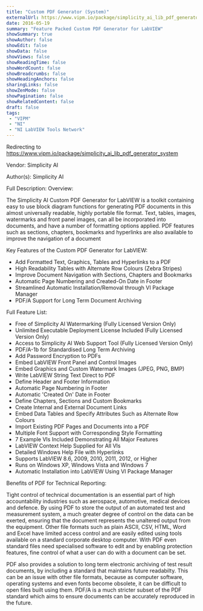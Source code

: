 ```yaml
---
title: "Custom PDF Generator (System)"
externalUrl: https://www.vipm.io/package/simplicity_ai_lib_pdf_generator_system
date: 2016-05-19
summary: "Feature Packed Custom PDF Generator for LabVIEW"
showSummary: true
showAuthor: false
showEdit: false
showData: false
showViews: false
showReadingTime: false
showWordCount: false
showBreadcrumbs: false
showHeadingAnchors: false
sharingLinks: false
showZenMode: false
showPagination: false
showRelatedContent: false
draft: false
tags:
 - "VIPM"
 - "NI"
 - "NI LabVIEW Tools Network"
---
```


Redirecting to https://www.vipm.io/package/simplicity_ai_lib_pdf_generator_system

Vendor: Simplicity AI

Author(s): Simplicity AI
 
Full Description:
Overview:

The Simplicity AI Custom PDF Generator for LabVIEW is a toolkit containing easy to use block diagram functions for generating PDF documents in this almost universally readable, highly portable file format. Text, tables, images, watermarks and front panel images, can all be incorporated into documents, and have a number of formatting options applied. PDF features such as sections, chapters, bookmarks and hyperlinks are also available to improve the navigation of a document

Key Features of the Custom PDF Generator for LabVIEW:

- Add Formatted Text, Graphics, Tables and Hyperlinks to a PDF
- High Readability Tables with Alternate Row Colours (Zebra Stripes)
- Improve Document Navigation with Sections, Chapters and Bookmarks
- Automatic Page Numbering and Created-On Date in Footer
- Streamlined Automatic Installation/Removal through VI Package Manager
- PDF/A Support for Long Term Document Archiving


Full Feature List:

- Free of Simplicity AI Watermarking (Fully Licensed Version Only)
- Unlimited Executable Deployment License Included (Fully Licensed Version Only)
- Access to Simplicity AI Web Support Tool (Fully Licensed Version Only)
- PDF/A-1b for Standardised Long Term Archiving
- Add Password Encryption to PDFs
- Embed LabVIEW Front Panel and Control Images
- Embed Graphics and Custom Watermark Images (JPEG, PNG, BMP)
- Write LabVIEW String Text Direct to PDF
- Define Header and Footer Information
- Automatic Page Numbering in Footer
- Automatic 'Created On' Date in Footer
- Define Chapters, Sections and Custom Bookmarks
- Create Internal and External Document Links
- Embed Data Tables and Specify Attributes Such as Alternate Row Colours
- Import Existing PDF Pages and Documents into a PDF
- Multiple Font Support with Corresponding Style Formatting
- 7 Example VIs Included Demonstrating All Major Features
- LabVIEW Context Help Supplied for All VIs
- Detailed Windows Help File with Hyperlinks
- Supports LabVIEW 8.6, 2009, 2010, 2011, 2012, or Higher 
- Runs on Windows XP, Windows Vista and Windows 7 
- Automatic Installation into LabVIEW Using VI Package Manager


Benefits of PDF for Technical Reporting:

Tight control of technical documentation is an essential part of high accountability industries such as aerospace, automotive, medical devices and defence. By using PDF to store the output of an automated test and measurement system, a much greater degree of control on the data can be exerted, ensuring that the document represents the unaltered output from the equipment. Other file formats such as plain ASCII, CSV, HTML, Word and Excel have limited access control and are easily edited using tools available on a standard corporate desktop computer. With PDF even standard files need specialised software to edit and by enabling protection features, fine control of what a user can do with a document can be set.

PDF also provides a solution to long term electronic archiving of test result documents, by including a standard that maintains future readabilty. This can be an issue with other file formats, because as computer software, operating systems and even fonts become obsolete, it can be difficult to open files built using them. PDF/A is a much stricter subset of the PDF standard which aims to ensure documents can be accurately reproduced in the future.